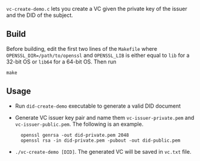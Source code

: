 `vc-create-demo.c` lets you create a VC given the private key of the issuer and the DID of the subject.

## Build

Before building, edit the first two lines of the `Makefile` where `OPENSSL_DIR=/path/to/openssl` and `OPENSSL_LIB` is either equal to `lib` for a 32-bit OS or `lib64` for a 64-bit OS. Then run

    make

## Usage

- Run `did-create-demo` executable to generate a valid DID document
- Generate VC issuer key pair and name them `vc-issuer-private.pem` and `vc-issuer-public.pem`. The following is an example.
    
        openssl genrsa -out did-private.pem 2048
        openssl rsa -in did-private.pem -pubout -out did-public.pem

- `./vc-create-demo [DID]`. The generated VC will be saved in `vc.txt` file. 